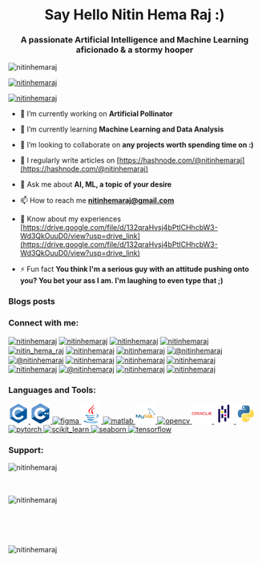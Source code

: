 <h1 align="center">Say Hello Nitin Hema Raj :)</h1>
<h3 align="center">A passionate Artificial Intelligence and Machine Learning aficionado & a stormy hooper</h3>

<p align="left"> <img src="https://komarev.com/ghpvc/?username=nitinhemaraj&label=Profile%20views&color=0e75b6&style=flat" alt="nitinhemaraj" /> </p>

<p align="left"> <a href="https://github.com/ryo-ma/github-profile-trophy"><img src="https://github-profile-trophy.vercel.app/?username=nitinhemaraj" alt="nitinhemaraj" /></a> </p>

<p align="left"> <a href="https://twitter.com/nitinhemaraj" target="blank"><img src="https://img.shields.io/twitter/follow/nitinhemaraj?logo=twitter&style=for-the-badge" alt="nitinhemaraj" /></a> </p>

- 🔭 I’m currently working on **Artificial Pollinator**

- 🌱 I’m currently learning **Machine Learning and Data Analysis**

- 👯 I’m looking to collaborate on **any projects worth spending time on :)**

- 📝 I regularly write articles on [https://hashnode.com/@nitinhemaraj](https://hashnode.com/@nitinhemaraj)

- 💬 Ask me about **AI, ML, a topic of your desire**

- 📫 How to reach me **nitinhemaraj@gmail.com**

- 📄 Know about my experiences [https://drive.google.com/file/d/132qraHvsj4bPtICHhcbW3-Wd3QkOuuD0/view?usp=drive_link](https://drive.google.com/file/d/132qraHvsj4bPtICHhcbW3-Wd3QkOuuD0/view?usp=drive_link)

- ⚡ Fun fact **You think I'm a serious guy with an attitude pushing onto you? You bet your ass I am. I'm laughing to even type that ;)**

### Blogs posts
<!-- BLOG-POST-LIST:START -->
<!-- BLOG-POST-LIST:END -->

<h3 align="left">Connect with me:</h3>
<p align="left">
<a href="https://dev.to/nitinhemaraj" target="blank"><img align="center" src="https://raw.githubusercontent.com/rahuldkjain/github-profile-readme-generator/master/src/images/icons/Social/devto.svg" alt="nitinhemaraj" height="30" width="40" /></a>
<a href="https://twitter.com/nitinhemaraj" target="blank"><img align="center" src="https://raw.githubusercontent.com/rahuldkjain/github-profile-readme-generator/master/src/images/icons/Social/twitter.svg" alt="nitinhemaraj" height="30" width="40" /></a>
<a href="https://linkedin.com/in/nitinhemaraj" target="blank"><img align="center" src="https://raw.githubusercontent.com/rahuldkjain/github-profile-readme-generator/master/src/images/icons/Social/linked-in-alt.svg" alt="nitinhemaraj" height="30" width="40" /></a>
<a href="https://kaggle.com/nitinhemaraj" target="blank"><img align="center" src="https://raw.githubusercontent.com/rahuldkjain/github-profile-readme-generator/master/src/images/icons/Social/kaggle.svg" alt="nitinhemaraj" height="30" width="40" /></a>
<a href="https://instagram.com/nitin_hema_raj" target="blank"><img align="center" src="https://raw.githubusercontent.com/rahuldkjain/github-profile-readme-generator/master/src/images/icons/Social/instagram.svg" alt="nitin_hema_raj" height="30" width="40" /></a>
<a href="https://dribbble.com/nitinhemaraj" target="blank"><img align="center" src="https://raw.githubusercontent.com/rahuldkjain/github-profile-readme-generator/master/src/images/icons/Social/dribbble.svg" alt="nitinhemaraj" height="30" width="40" /></a>
<a href="https://www.behance.net/nitinhemaraj" target="blank"><img align="center" src="https://raw.githubusercontent.com/rahuldkjain/github-profile-readme-generator/master/src/images/icons/Social/behance.svg" alt="nitinhemaraj" height="30" width="40" /></a>
<a href="https://hashnode.com/@nitinhemaraj" target="blank"><img align="center" src="https://raw.githubusercontent.com/rahuldkjain/github-profile-readme-generator/master/src/images/icons/Social/hashnode.svg" alt="@nitinhemaraj" height="30" width="40" /></a>
<a href="https://medium.com/@nitinhemaraj" target="blank"><img align="center" src="https://raw.githubusercontent.com/rahuldkjain/github-profile-readme-generator/master/src/images/icons/Social/medium.svg" alt="@nitinhemaraj" height="30" width="40" /></a>
<a href="https://www.codechef.com/users/nitinhemaraj" target="blank"><img align="center" src="https://cdn.jsdelivr.net/npm/simple-icons@3.1.0/icons/codechef.svg" alt="nitinhemaraj" height="30" width="40" /></a>
<a href="https://www.hackerrank.com/nitinhemaraj" target="blank"><img align="center" src="https://raw.githubusercontent.com/rahuldkjain/github-profile-readme-generator/master/src/images/icons/Social/hackerrank.svg" alt="nitinhemaraj" height="30" width="40" /></a>
<a href="https://codeforces.com/profile/nitinhemaraj" target="blank"><img align="center" src="https://raw.githubusercontent.com/rahuldkjain/github-profile-readme-generator/master/src/images/icons/Social/codeforces.svg" alt="nitinhemaraj" height="30" width="40" /></a>
<a href="https://www.leetcode.com/nitinhemaraj" target="blank"><img align="center" src="https://raw.githubusercontent.com/rahuldkjain/github-profile-readme-generator/master/src/images/icons/Social/leet-code.svg" alt="nitinhemaraj" height="30" width="40" /></a>
<a href="https://www.hackerearth.com/@nitinhemaraj" target="blank"><img align="center" src="https://raw.githubusercontent.com/rahuldkjain/github-profile-readme-generator/master/src/images/icons/Social/hackerearth.svg" alt="@nitinhemaraj" height="30" width="40" /></a>
<a href="https://auth.geeksforgeeks.org/user/nitinhemaraj" target="blank"><img align="center" src="https://raw.githubusercontent.com/rahuldkjain/github-profile-readme-generator/master/src/images/icons/Social/geeks-for-geeks.svg" alt="nitinhemaraj" height="30" width="40" /></a>
<a href="https://www.topcoder.com/members/nitinhemaraj" target="blank"><img align="center" src="https://raw.githubusercontent.com/rahuldkjain/github-profile-readme-generator/master/src/images/icons/Social/topcoder.svg" alt="nitinhemaraj" height="30" width="40" /></a>
</p>

<h3 align="left">Languages and Tools:</h3>
<p align="left"> <a href="https://www.cprogramming.com/" target="_blank" rel="noreferrer"> <img src="https://raw.githubusercontent.com/devicons/devicon/master/icons/c/c-original.svg" alt="c" width="40" height="40"/> </a> <a href="https://www.w3schools.com/cpp/" target="_blank" rel="noreferrer"> <img src="https://raw.githubusercontent.com/devicons/devicon/master/icons/cplusplus/cplusplus-original.svg" alt="cplusplus" width="40" height="40"/> </a> <a href="https://www.figma.com/" target="_blank" rel="noreferrer"> <img src="https://www.vectorlogo.zone/logos/figma/figma-icon.svg" alt="figma" width="40" height="40"/> </a> <a href="https://www.java.com" target="_blank" rel="noreferrer"> <img src="https://raw.githubusercontent.com/devicons/devicon/master/icons/java/java-original.svg" alt="java" width="40" height="40"/> </a> <a href="https://www.mathworks.com/" target="_blank" rel="noreferrer"> <img src="https://upload.wikimedia.org/wikipedia/commons/2/21/Matlab_Logo.png" alt="matlab" width="40" height="40"/> </a> <a href="https://www.mysql.com/" target="_blank" rel="noreferrer"> <img src="https://raw.githubusercontent.com/devicons/devicon/master/icons/mysql/mysql-original-wordmark.svg" alt="mysql" width="40" height="40"/> </a> <a href="https://opencv.org/" target="_blank" rel="noreferrer"> <img src="https://www.vectorlogo.zone/logos/opencv/opencv-icon.svg" alt="opencv" width="40" height="40"/> </a> <a href="https://www.oracle.com/" target="_blank" rel="noreferrer"> <img src="https://raw.githubusercontent.com/devicons/devicon/master/icons/oracle/oracle-original.svg" alt="oracle" width="40" height="40"/> </a> <a href="https://pandas.pydata.org/" target="_blank" rel="noreferrer"> <img src="https://raw.githubusercontent.com/devicons/devicon/2ae2a900d2f041da66e950e4d48052658d850630/icons/pandas/pandas-original.svg" alt="pandas" width="40" height="40"/> </a> <a href="https://www.python.org" target="_blank" rel="noreferrer"> <img src="https://raw.githubusercontent.com/devicons/devicon/master/icons/python/python-original.svg" alt="python" width="40" height="40"/> </a> <a href="https://pytorch.org/" target="_blank" rel="noreferrer"> <img src="https://www.vectorlogo.zone/logos/pytorch/pytorch-icon.svg" alt="pytorch" width="40" height="40"/> </a> <a href="https://scikit-learn.org/" target="_blank" rel="noreferrer"> <img src="https://upload.wikimedia.org/wikipedia/commons/0/05/Scikit_learn_logo_small.svg" alt="scikit_learn" width="40" height="40"/> </a> <a href="https://seaborn.pydata.org/" target="_blank" rel="noreferrer"> <img src="https://seaborn.pydata.org/_images/logo-mark-lightbg.svg" alt="seaborn" width="40" height="40"/> </a> <a href="https://www.tensorflow.org" target="_blank" rel="noreferrer"> <img src="https://www.vectorlogo.zone/logos/tensorflow/tensorflow-icon.svg" alt="tensorflow" width="40" height="40"/> </a> </p>

<h3 align="left">Support:</h3>
<p><a href="https://www.buymeacoffee.com/nitinhemaraj"> <img align="left" src="https://cdn.buymeacoffee.com/buttons/v2/default-yellow.png" height="50" width="210" alt="nitinhemaraj" /></a></p><br><br><br>

<p><img align="left" src="https://github-readme-stats.vercel.app/api/top-langs?username=nitinhemaraj&show_icons=true&locale=en&layout=compact" alt="nitinhemaraj" /></p><br><br><br><br><br>

<p>&nbsp;<img align="left" src="https://github-readme-stats.vercel.app/api?username=nitinhemaraj&show_icons=true&locale=en" alt="nitinhemaraj" /></p>
